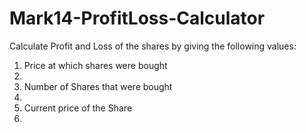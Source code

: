 # Mark14-ProfitLoss-Calculator

Calculate Profit and Loss of the shares by giving the following values:

<ol>
<li>Price at which shares were bought<li>
<li>Number of Shares that were bought<li>
<li>Current price of the Share<li>
</ol>

